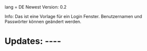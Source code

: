 lang = DE
Newest Version: 0.2

Info:
Das ist eine Vorlage für ein Login Fenster. Benutzernamen und Passwörter können geändert werden.  
# Updates: ----
